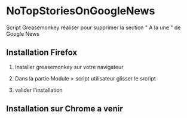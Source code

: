 # NoTopStoriesOnGoogleNews


Script Greasemonkey réaliser pour supprimer la section " A la une " de Google News


## Installation Firefox

1. Installer greasemonkey sur votre navigateur

2. Dans la partie Module > script utilisateur glisser le srcript 

3. valider l'installation


## Installation sur Chrome a venir
